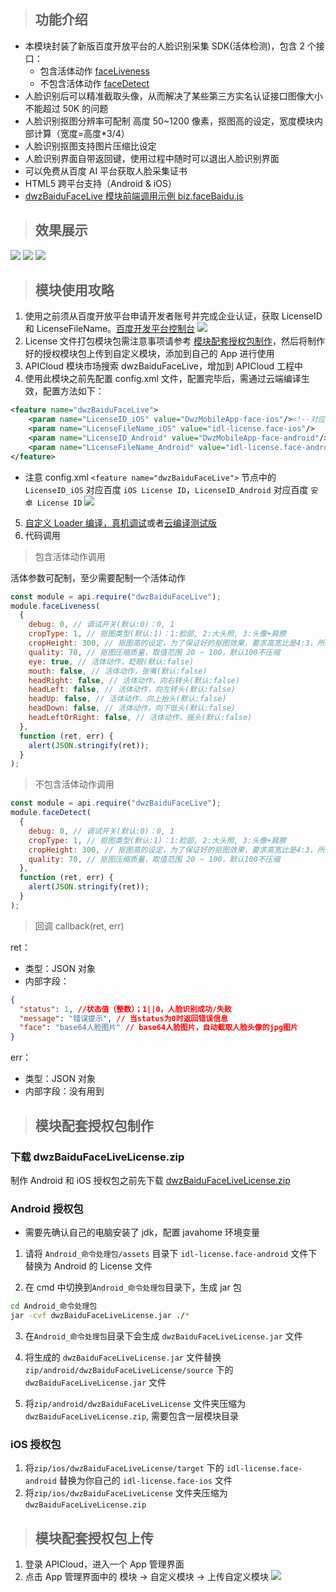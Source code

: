 > ## 功能介绍

- 本模块封装了新版百度开放平台的人脸识别采集 SDK(活体检测)，包含 2 个接口：
  - 包含活体动作 [faceLiveness](#a1)
  - 不包含活体动作 [faceDetect](#a2)
- 人脸识别后可以精准截取头像，从而解决了某些第三方实名认证接口图像大小不能超过 50K 的问题
- 人脸识别抠图分辨率可配制 高度 50~1200 像素，抠图高的设定，宽度模块内部计算（宽度=高度\*3/4）
- 人脸识别抠图支持图片压缩比设定
- 人脸识别界面自带返回键，使用过程中随时可以退出人脸识别界面
- 可以免费从百度 AI 平台获取人脸采集证书
- HTML5 跨平台支持（Android & iOS）
- [dwzBaiduFaceLive 模块前端调用示例 biz.faceBaidu.js](https://github.com/dwzteam/dwz_mobile_app/blob/master/widget/js/biz.baiduFace.js)

> ## 效果展示

![](../../_media/apicloud/dwzBaiduFaceLive/1.jpg?height=360)
![](../../_media/apicloud/dwzBaiduFaceLive/2.jpg?height=360)
![](../../_media/apicloud/dwzBaiduFaceLive/3.jpg?height=360)

> ## 模块使用攻略

1. 使用之前须从百度开放平台申请开发者账号并完成企业认证，获取 LicenseID 和 LicenseFileName。[百度开发平台控制台](https://console.bce.baidu.com/ai/#/ai/face/overview/index)
   ![](../../_media/apicloud/dwzBaiduFaceLive/11.jpg)
2. License 文件打包模块包需注意事项请参考 [模块配套授权包制作](/doc/apicloud/dwzBaiduFaceLive?id=模块配套授权包制作)，然后将制作好的授权模块包上传到自定义模块，添加到自己的 App 进行使用
3. APICloud 模块市场搜索 dwzBaiduFaceLive，增加到 APICloud 工程中
4. 使用此模块之前先配置 config.xml 文件，配置完毕后，需通过云端编译生效，配置方法如下：

```xml
<feature name="dwzBaiduFaceLive">
    <param name="LicenseID_iOS" value="DwzMobileApp-face-ios"/><!--对应百度 `iOS License ID`-->
    <param name="LicenseFileName_iOS" value="idl-license.face-ios"/>
    <param name="LicenseID_Android" value="DwzMobileApp-face-android"/><!--对应百度 `安卓 License ID`-->
    <param name="LicenseFileName_Android" value="idl-license.face-android"/>
</feature>
```

- 注意 config.xml `<feature name="dwzBaiduFaceLive">` 节点中的 `LicenseID_iOS` 对应百度 `iOS License ID`，`LicenseID_Android` 对应百度 `安卓 License ID`
  ![](../../_media/apicloud/dwzBaiduFaceLive/12.jpg)

5. [自定义 Loader 编译，真机调试](/doc/apicloud/package?id=真机调试)或者[云编译测试版](/doc/apicloud/package?id=云编译)
6. 代码调用

<div id="a1"></div>

> 包含活体动作调用

活体参数可配制，至少需要配制一个活体动作

```js
const module = api.require("dwzBaiduFaceLive");
module.faceLiveness(
  {
    debug: 0, // 调试开关(默认:0)：0, 1
    cropType: 1, // 抠图类型(默认:1)：1:脸部, 2:大头照, 3:头像+肩膀
    cropHeight: 300, // 抠图高的设定，为了保证好的抠图效果，要求高宽比是4:3，所以会在内部进行计算，只需要传入高即可，取值范围50 ~ 1200，默认480
    quality: 70, // 抠图压缩质量，取值范围 20 ~ 100，默认100不压缩
    eye: true, // 活体动作，眨眼(默认:false)
    mouth: false, // 活体动作，张嘴(默认:false)
    headRight: false, // 活体动作，向右转头(默认:false)
    headLeft: false, // 活体动作，向左转头(默认:false)
    headUp: false, // 活体动作，向上抬头(默认:false)
    headDown: false, // 活体动作，向下低头(默认:false)
    headLeftOrRight: false, // 活体动作，摇头(默认:false)
  },
  function (ret, err) {
    alert(JSON.stringify(ret));
  }
);
```

<div id="a2"></div>

> 不包含活体动作调用

```js
const module = api.require("dwzBaiduFaceLive");
module.faceDetect(
  {
    debug: 0, // 调试开关(默认:0)：0, 1
    cropType: 1, // 抠图类型(默认:1)：1:脸部, 2:大头照, 3:头像+肩膀
    cropHeight: 300, // 抠图高的设定，为了保证好的抠图效果，要求高宽比是4:3，所以会在内部进行计算，只需要传入高即可，取值范围50 ~ 1200，默认480
    quality: 70, // 抠图压缩质量，取值范围 20 ~ 100，默认100不压缩
  },
  function (ret, err) {
    alert(JSON.stringify(ret));
  }
);
```

> 回调 callback(ret, err)

ret：

- 类型：JSON 对象
- 内部字段：

```json
{
  "status": 1, //状态值（整数）；1||0，人脸识别成功/失败
  "message": "错误提示", // 当status为0时返回错误信息
  "face": "base64人脸图片" // base64人脸图片，自动截取人脸头像的jpg图片
}
```

err：

- 类型：JSON 对象
- 内部字段：没有用到

> ## 模块配套授权包制作

### 下载 dwzBaiduFaceLiveLicense.zip

制作 Android 和 iOS 授权包之前先下载 [dwzBaiduFaceLiveLicense.zip](https://gitee.com/dwzteam/dwz_mobile_app/blob/master/zip/apicloud/dwzBaiduFaceLiveLicense.zip)

### Android 授权包

- 需要先确认自己的电脑安装了 jdk，配置 javahome 环境变量

1. 请将 `Android_命令处理包/assets` 目录下 `idl-license.face-android` 文件下替换为 Android 的 License 文件

2. 在 cmd 中切换到`Android_命令处理包`目录下，生成 jar 包

```bash
cd Android_命令处理包
jar -cvf dwzBaiduFaceLiveLicense.jar ./*
```

3. 在`Android_命令处理包`目录下会生成 `dwzBaiduFaceLiveLicense.jar` 文件

4. 将生成的 `dwzBaiduFaceLiveLicense.jar` 文件替换`zip/android/dwzBaiduFaceLiveLicense/source` 下的 `dwzBaiduFaceLiveLicense.jar` 文件

5. 将`zip/android/dwzBaiduFaceLiveLicense` 文件夹压缩为 `dwzBaiduFaceLiveLicense.zip`, 需要包含一层模块目录

### iOS 授权包

1. 将`zip/ios/dwzBaiduFaceLiveLicense/target` 下的 `idl-license.face-android` 替换为你自己的 `idl-license.face-ios` 文件
2. 将`zip/ios/dwzBaiduFaceLiveLicense` 文件夹压缩为 `dwzBaiduFaceLiveLicense.zip`

> ## 模块配套授权包上传

1. 登录 APICloud，进入一个 App 管理界面
2. 点击 App 管理界面中的 模块 -> 自定义模块 -> 上传自定义模块
   ![](../../_media/apicloud/dwzBaiduFaceLive/21.jpg)
